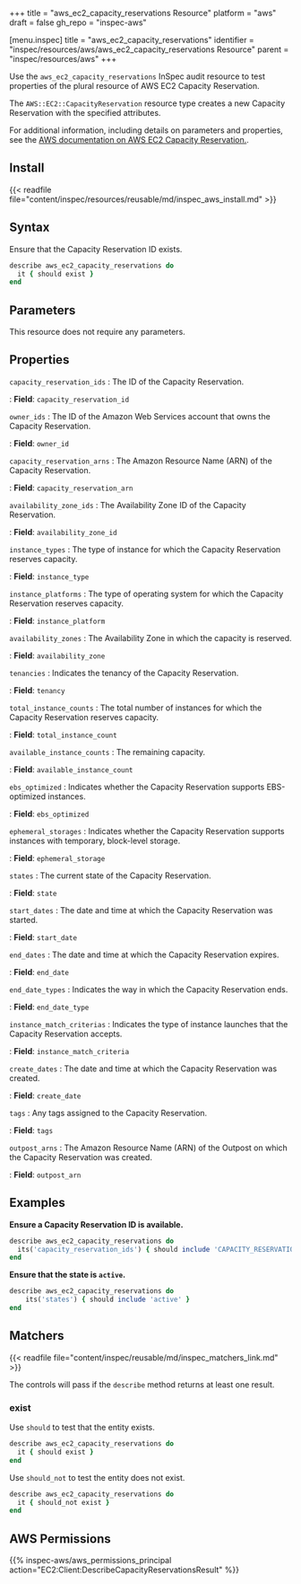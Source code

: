 +++
title = "aws_ec2_capacity_reservations Resource"
platform = "aws"
draft = false
gh_repo = "inspec-aws"

[menu.inspec]
title = "aws_ec2_capacity_reservations"
identifier = "inspec/resources/aws/aws_ec2_capacity_reservations Resource"
parent = "inspec/resources/aws"
+++

Use the `aws_ec2_capacity_reservations` InSpec audit resource to test properties of the plural resource of AWS EC2 Capacity Reservation.

The `AWS::EC2::CapacityReservation` resource type creates a new Capacity Reservation with the specified attributes.

For additional information, including details on parameters and properties, see the [AWS documentation on AWS EC2 Capacity Reservation.](https://docs.aws.amazon.com/AWSCloudFormation/latest/UserGuide/aws-resource-ec2-capacityreservation.html).

## Install

{{< readfile file="content/inspec/resources/reusable/md/inspec_aws_install.md" >}}

## Syntax

Ensure that the Capacity Reservation ID exists.

```ruby
describe aws_ec2_capacity_reservations do
  it { should exist }
end
```

## Parameters

This resource does not require any parameters.

## Properties

`capacity_reservation_ids`
: The ID of the Capacity Reservation.

: **Field**: `capacity_reservation_id`

`owner_ids`
: The ID of the Amazon Web Services account that owns the Capacity Reservation.

: **Field**: `owner_id`

`capacity_reservation_arns`
: The Amazon Resource Name (ARN) of the Capacity Reservation.

: **Field**: `capacity_reservation_arn`

`availability_zone_ids`
: The Availability Zone ID of the Capacity Reservation.

: **Field**: `availability_zone_id`

`instance_types`
: The type of instance for which the Capacity Reservation reserves capacity.

: **Field**: `instance_type`

`instance_platforms`
: The type of operating system for which the Capacity Reservation reserves capacity.

: **Field**: `instance_platform`

`availability_zones`
: The Availability Zone in which the capacity is reserved.

: **Field**: `availability_zone`

`tenancies`
: Indicates the tenancy of the Capacity Reservation.

: **Field**: `tenancy`

`total_instance_counts`
: The total number of instances for which the Capacity Reservation reserves capacity.

: **Field**: `total_instance_count`

`available_instance_counts`
: The remaining capacity.

: **Field**: `available_instance_count`

`ebs_optimized`
: Indicates whether the Capacity Reservation supports EBS-optimized instances.

: **Field**: `ebs_optimized`

`ephemeral_storages`
: Indicates whether the Capacity Reservation supports instances with temporary, block-level storage.

: **Field**: `ephemeral_storage`

`states`
: The current state of the Capacity Reservation.

: **Field**: `state`

`start_dates`
: The date and time at which the Capacity Reservation was started.

: **Field**: `start_date`

`end_dates`
: The date and time at which the Capacity Reservation expires.

: **Field**: `end_date`

`end_date_types`
: Indicates the way in which the Capacity Reservation ends.

: **Field**: `end_date_type`

`instance_match_criterias`
: Indicates the type of instance launches that the Capacity Reservation accepts.

: **Field**: `instance_match_criteria`

`create_dates`
: The date and time at which the Capacity Reservation was created.

: **Field**: `create_date`

`tags`
: Any tags assigned to the Capacity Reservation.

: **Field**: `tags`

`outpost_arns`
: The Amazon Resource Name (ARN) of the Outpost on which the Capacity Reservation was created.

: **Field**: `outpost_arn`

## Examples

**Ensure a Capacity Reservation ID is available.**

```ruby
describe aws_ec2_capacity_reservations do
  its('capacity_reservation_ids') { should include 'CAPACITY_RESERVATION_ID' }
end
```

**Ensure that the state is `active`.**

```ruby
describe aws_ec2_capacity_reservations do
    its('states') { should include 'active' }
end
```

## Matchers

{{< readfile file="content/inspec/reusable/md/inspec_matchers_link.md" >}}

The controls will pass if the `describe` method returns at least one result.

### exist

Use `should` to test that the entity exists.

```ruby
describe aws_ec2_capacity_reservations do
  it { should exist }
end
```

Use `should_not` to test the entity does not exist.

```ruby
describe aws_ec2_capacity_reservations do
  it { should_not exist }
end
```

## AWS Permissions

{{% inspec-aws/aws_permissions_principal action="EC2:Client:DescribeCapacityReservationsResult" %}}
